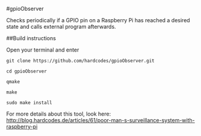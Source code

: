 #gpioObserver

Checks periodically if a GPIO pin on a Raspberry Pi has reached a desired state and calls external program afterwards.


##Build instructions

Open your terminal and enter

`git clone https://github.com/hardcodes/gpioObserver.git`

`cd gpioObserver`

`qmake`

`make`

`sudo make install`


For more details about this tool, look here:
http://blog.hardcodes.de/articles/61/poor-man-s-surveillance-system-with-raspberry-pi
